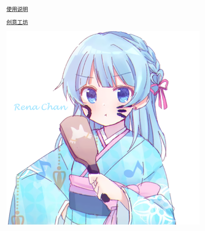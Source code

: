 [使用说明](https://lin515.com/archives/182.html)

[创意工坊](https://steamcommunity.com/sharedfiles/filedetails/?id=2587952986)

![Rena](doc/0Rena.png)